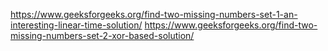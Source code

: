 https://www.geeksforgeeks.org/find-two-missing-numbers-set-1-an-interesting-linear-time-solution/
https://www.geeksforgeeks.org/find-two-missing-numbers-set-2-xor-based-solution/
